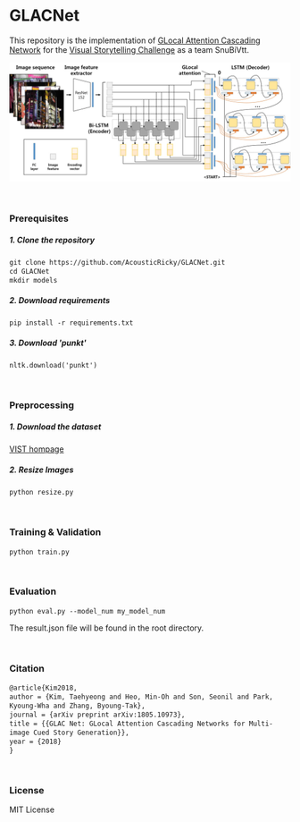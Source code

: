 # GLACNet

This repository is the implementation of [GLocal Attention Cascading Network](https://arxiv.org/abs/1805.10973) for the [Visual Storytelling Challenge](http://www.visionandlanguage.net/workshop2018) as a team SnuBiVtt.

![Architecture of GLocal Attention Cascading Network](misc/architecture.jpg)

<br>

### Prerequisites

##### 1. Clone the repository
```
git clone https://github.com/AcousticRicky/GLACNet.git
cd GLACNet
mkdir models
```

##### 2. Download requirements
```
pip install -r requirements.txt
```

##### 3. Download 'punkt'
```{.python}
nltk.download('punkt')
```

<br>

### Preprocessing

##### 1. Download the dataset
[VIST hompage](http://visionandlanguage.net/VIST/dataset.html)

##### 2. Resize Images
```
python resize.py
```

<br>

### Training & Validation

```
python train.py
```

<br>

### Evaluation

```
python eval.py --model_num my_model_num
```
The result.json file will be found in the root directory.

<br>

### Citation

```
@article{Kim2018,
author = {Kim, Taehyeong and Heo, Min-Oh and Son, Seonil and Park, Kyoung-Wha and Zhang, Byoung-Tak},
journal = {arXiv preprint arXiv:1805.10973},
title = {{GLAC Net: GLocal Attention Cascading Networks for Multi-image Cued Story Generation}},
year = {2018}
}
```

<br>

### License

MIT License
